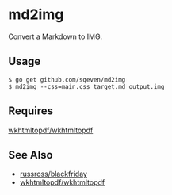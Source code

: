 md2img
======

Convert a Markdown to IMG.

## Usage

    $ go get github.com/sqeven/md2img
    $ md2img --css=main.css target.md output.img

## Requires

[wkhtmltopdf/wkhtmltopdf](https://github.com/wkhtmltopdf/wkhtmltopdf)

## See Also

- [russross/blackfriday](https://github.com/russross/blackfriday)
- [wkhtmltopdf/wkhtmltopdf](https://github.com/wkhtmltopdf/wkhtmltopdf)
